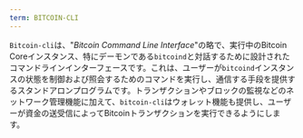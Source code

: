 ```yaml
---
term: BITCOIN-CLI
---
```


`Bitcoin-cli`は、"*Bitcoin Command Line Interface*"の略で、実行中のBitcoin Coreインスタンス、特にデーモンである`bitcoind`と対話するために設計されたコマンドラインインターフェースです。これは、ユーザーが`bitcoind`インスタンスの状態を制御および照会するためのコマンドを実行し、通信する手段を提供するスタンドアロンプログラムです。トランザクションやブロックの監視などのネットワーク管理機能に加えて、`bitcoin-cli`はウォレット機能も提供し、ユーザーが資金の送受信によってBitcoinトランザクションを実行できるようにします。